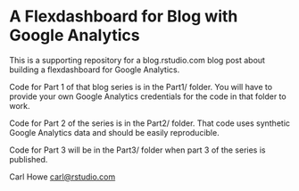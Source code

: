 # A Flexdashboard for Blog with Google Analytics

This is a supporting repository for a blog.rstudio.com blog post about building a flexdashboard for Google Analytics. 

Code for Part 1 of that blog series is in the Part1/ folder. You will have to provide your own Google Analytics credentials for the code in that folder to work.

Code for Part 2 of the series is in the Part2/ folder. That code uses synthetic Google Analytics data and should be easily reproducible.

Code for Part 3 will be in the Part3/ folder when part 3 of the series is published.

Carl Howe
carl@rstudio.com

